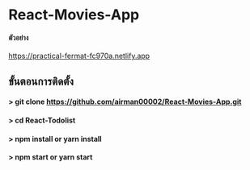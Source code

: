 
# React-Movies-App

#### ตัวอย่าง
https://practical-fermat-fc970a.netlify.app
## ขั้นตอนการติดตั้ง

#### > git clone https://github.com/airman00002/React-Movies-App.git
#### > cd React-Todolist
#### > npm install or yarn install
#### > npm start or yarn start

